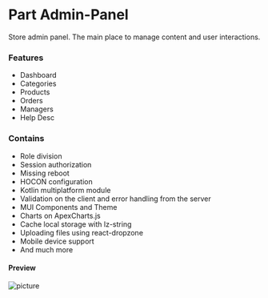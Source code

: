 Part Admin-Panel
===================

Store admin panel. The main place to manage content and user interactions.

### Features

* Dashboard
* Categories
* Products
* Orders
* Managers
* Help Desc

### Contains

* Role division
* Session authorization
* Missing reboot
* HOCON configuration
* Kotlin multiplatform module
* Validation on the client and error handling from the server
* MUI Components and Theme
* Charts on ApexCharts.js
* Cache local storage with lz-string
* Uploading files using react-dropzone
* Mobile device support
* And much more

#### Preview

![picture](/km-shop/data/backend/Screenshot_2022-11-21_at_07.20.32.png)